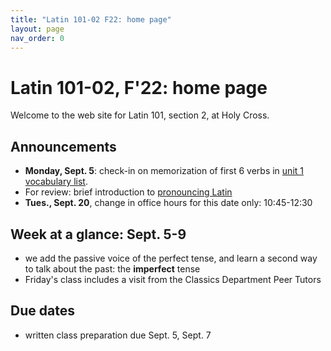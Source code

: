 ```yaml
---
title: "Latin 101-02 F22: home page"
layout: page
nav_order: 0
---
```



# Latin 101-02, F'22: home page

Welcome to the web site for Latin 101, section 2, at Holy Cross.

## Announcements


- **Monday, Sept. 5**: check-in on memorization of first 6 verbs in [unit 1 vocabulary list](./assignments/unit1/vocab1/).
- For review: brief introduction to [pronouncing Latin](https://lingualatina.github.io/textbook/preliminaries/)
- **Tues., Sept. 20**, change in office hours for this date only: 10:45-12:30



## Week at a glance: Sept. 5-9

- we add the passive voice of the perfect tense, and learn a second way to talk about the past:  the **imperfect** tense
- Friday's class includes a visit from the Classics Department Peer Tutors

## Due dates

- written class preparation due Sept. 5, Sept. 7